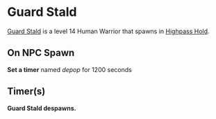# Guard Stald



[Guard Stald](/npc/5119) is a level 14 Human Warrior that spawns in [Highpass Hold](/zone/5).



## On NPC Spawn

**Set a timer** named *depop* for 1200 seconds


## Timer(s)

**Guard Stald despawns.**